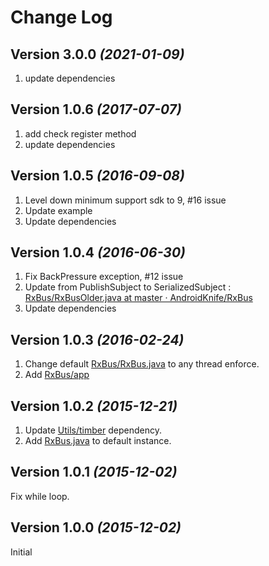 Change Log
==========

Version 3.0.0 *(2021-01-09)*
----------------------------

1. update dependencies

Version 1.0.6 *(2017-07-07)*
----------------------------

1. add check register method
2. update dependencies

Version 1.0.5 *(2016-09-08)*
----------------------------

1. Level down minimum support sdk to 9, #16 issue
2. Update example
3. Update dependencies

Version 1.0.4 *(2016-06-30)*
---------------------------

1. Fix BackPressure exception, #12 issue
2. Update from PublishSubject to SerializedSubject : [RxBus/RxBusOlder.java at master · AndroidKnife/RxBus](https://github.com/AndroidKnife/RxBus/blob/master/rxbus/src/main/java/com/hwangjr/rxbus/RxBusOlder.java)
3. Update dependencies

Version 1.0.3 *(2016-02-24)*
---------------------------

1. Change default [RxBus/RxBus.java](https://github.com/AndroidKnife/RxBus/blob/master/rxbus%2Fsrc%2Fmain%2Fjava%2Fcom%2Fhwangjr%2Frxbus%2FRxBus.java) to any thread enforce.
2. Add [RxBus/app](https://github.com/AndroidKnife/RxBus/tree/master/app)

Version 1.0.2 *(2015-12-21)*
----------------------------

1. Update [Utils/timber](https://github.com/AndroidKnife/Utils/tree/master/timber) dependency.
2. Add [RxBus.java](https://github.com/AndroidKnife/RxBus/blob/master/rxbus/src/main/java/com/hwangjr/rxbus/RxBus.java) to default instance.

Version 1.0.1 *(2015-12-02)*
----------------------------

Fix while loop.

Version 1.0.0 *(2015-12-02)*
----------------------------

Initial